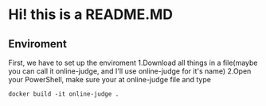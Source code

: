 # Hi! this is a README.MD

## Enviroment

First, we have to set up the enviroment
  1.Download all things in a file(maybe you can call it online-judge, and I'll use online-judge for it's name)
  2.Open your PowerShell, make sure your at online-judge file and type
  ```
  docker build -it online-judge .
  ```


